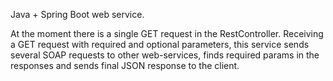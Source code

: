 Java + Spring Boot web service.

At the moment there is a single GET request in the RestController. Receiving a GET request with required and optional parameters, this service sends several SOAP requests to other web-services, finds required params in the responses and sends final JSON response to the client.
